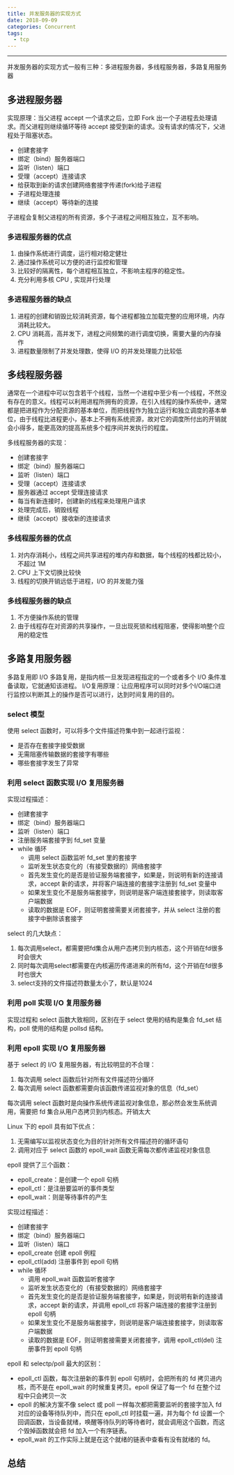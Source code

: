 ```yaml
---
title: 并发服务器的实现方式
date: 2018-09-09 
categories: Concurrent
tags:
  - tcp
---
```

----------------------------------

并发服务器的实现方式一般有三种：多进程服务器，多线程服务器，多路复用服务器

## 多进程服务器
实现原理：当父进程 accept 一个请求之后，立即 Fork 出一个子进程去处理请求。而父进程则继续循环等待 accept 接受到新的请求。没有请求的情况下，父进程处于阻塞状态。
-  创建套接字
-  绑定（bind）服务器端口
-  监听（listen）端口
-  受理（accept）连接请求
-  给获取到新的请求创建网络套接字传递(fork)给子进程
- 子进程处理连接
- 继续（accept）等待新的连接

子进程会复制父进程的所有资源，多个子进程之间相互独立，互不影响。

### 多进程服务器的优点
1. 由操作系统进行调度，运行相对稳定健壮
2. 通过操作系统可以方便的进行监控和管理
3. 比较好的隔离性，每个进程相互独立，不影响主程序的稳定性。
4. 充分利用多核 CPU , 实现并行处理

### 多进程服务器的缺点
1. 进程的创建和销毁比较消耗资源，每个进程都独立加载完整的应用环境，内存消耗比较大。
2. CPU 消耗高，高并发下，进程之间频繁的进行调度切换，需要大量的内存操作
3. 进程数量限制了并发处理数，使得 I/O 的并发处理能力比较低

## 多线程服务器
通常在一个进程中可以包含若干个线程，当然一个进程中至少有一个线程，不然没有存在的意义。线程可以利用进程所拥有的资源，在引入线程的操作系统中，通常都是把进程作为分配资源的基本单位，而把线程作为独立运行和独立调度的基本单位，由于线程比进程更小，基本上不拥有系统资源，故对它的调度所付出的开销就会小得多，能更高效的提高系统多个程序间并发执行的程度。

多线程服务器的实现：
-  创建套接字
-  绑定（bind）服务器端口
-  监听（listen）端口
-  受理（accept）连接请求
- 服务器通过 accept 受理连接请求
- 每当有新连接时，创建新的线程来处理用户请求
- 处理完成后，销毁线程
- 继续（accept）接收新的连接请求

### 多线程服务器的优点
1. 对内存消耗小，线程之间共享进程的堆内存和数据，每个线程的栈都比较小，不超过 1M
2. CPU 上下文切换比较快
3. 线程的切换开销远低于进程，I/O 的并发能力强

### 多线程服务器的缺点
1. 不方便操作系统的管理
2. 由于线程存在对资源的共享操作，一旦出现死锁和线程阻塞，使得影响整个应用的稳定性

## 多路复用服务器
多路复用即 I/O 多路复用，是指内核一旦发现进程指定的一个或者多个 I/O 条件准备读取，它就通知该进程。
I/O复用原理：让应用程序可以同时对多个I/O端口进行监控以判断其上的操作是否可以进行，达到时间复用的目的。

### select 模型
使用 select 函数时，可以将多个文件描述符集中到一起进行监视：
- 是否存在套接字接受数据
- 无需阻塞传输数据的套接字有哪些
- 哪些套接字发生了异常

### 利用 select 函数实现 I/O 复用服务器
实现过程描述：
-  创建套接字
-  绑定（bind）服务器端口
-  监听（listen）端口
-  注册服务端套接字到 fd_set 变量
-  while 循环
    -  调用 select 函数监听 fd_set 里的套接字 
    -  监听发生状态变化的（有接受数据的）网络套接字
    - 首先发生变化的是否是验证服务端套接字，如果是，则说明有新的连接请求，accept 新的请求，并将客户端连接的套接字注册到 fd_set 变量中
    - 如果发生变化不是服务端套接字，则说明是客户端连接套接字，则读取客户端数据
    - 读取的数据是 EOF，则证明套接需要关闭套接字，并从 select 注册的套接字中删除该套接字

select 的几大缺点：
1. 每次调用select，都需要把fd集合从用户态拷贝到内核态，这个开销在fd很多时会很大
2. 同时每次调用select都需要在内核遍历传递进来的所有fd，这个开销在fd很多时也很大
3. select支持的文件描述符数量太小了，默认是1024

### 利用 poll 实现 I/O 复用服务器
实现过程和 select 函数大致相同，区别在于 select 使用的结构是集合 fd_set 结构，poll 使用的结构是 pollsd  结构。

### 利用 epoll 实现 I/O 复用服务器
基于 select 的 I/O 复用服务器，有比较明显的不合理：
1. 每次调用 select 函数后针对所有文件描述符分循环
2. 每次调用 select 函数都需要向该函数传递监视对象的信息（fd_set）

每次调用 select 函数时是向操作系统传递监视对象信息，那必然会发生系统调用，需要把 fd 集合从用户态拷贝到内核态。开销太大

Linux 下的 epoll 具有如下优点：
1. 无需编写以监视状态变化为目的针对所有文件描述符的循环语句
2. 调用对应于 select 函数的 epoll_wait 函数无需每次都传递监视对象信息

epoll 提供了三个函数：
- epoll_create：是创建一个 epoll 句柄
- epoll_ctl：是注册要监听的事件类型
- epoll_wait：则是等待事件的产生

实现过程描述：
-  创建套接字
-  绑定（bind）服务器端口
-  监听（listen）端口
-  epoll_create 创建 epoll 例程
-  epoll_ctl(add) 注册事件到 epoll 句柄
-  while 循环
    - 调用 epoll_wait 函数监听套接字 
    - 监听发生状态变化的（有接受数据的）网络套接字
    - 首先发生变化的是否是验证服务端套接字，如果是，则说明有新的连接请求，accept 新的请求，并调用 epoll_ctl 将客户端连接的套接字注册到 epoll 句柄
    - 如果发生变化不是服务端套接字，则说明是客户端连接套接字，则读取客户端数据
    - 读取的数据是 EOF，则证明套接需要关闭套接字，调用 epoll_ctl(del) 注册事件到 epoll 句柄

epoll 和 selectp/poll 最大的区别：
- epoll_ctl 函数，每次注册新的事件到 epoll 句柄时，会把所有的 fd 拷贝进内核，而不是在 epoll_wait 的时候重复拷贝。epoll 保证了每一个 fd 在整个过程中只会拷贝一次
- epoll 的解决方案不像 select 或 poll 一样每次都把需要监听的套接字加入 fd 对应的设备等待队列中，而只在 epoll_ctl 时挂载一遍，并为每个 fd 设置一个回调函数，当设备就绪，唤醒等待队列的等待者时，就会调用这个函数，而这个毁掉函数就会把 fd 加入一个有序链表。
- epoll_wait 的工作实际上就是在这个就绪的链表中查看有没有就绪的 fd。

## 总结
